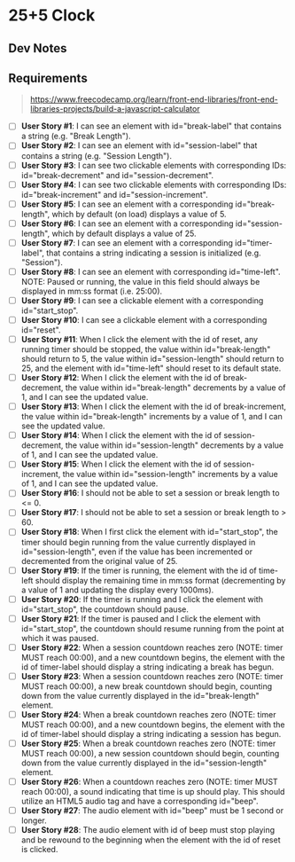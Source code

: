 
# 25+5 Clock

## Dev Notes

## Requirements
> https://www.freecodecamp.org/learn/front-end-libraries/front-end-libraries-projects/build-a-javascript-calculator

- [ ] **User Story #1**: I can see an element with id="break-label" that contains a string (e.g. "Break Length").
- [ ] **User Story #2**: I can see an element with id="session-label" that contains a string (e.g. "Session Length").
- [ ] **User Story #3**: I can see two clickable elements with corresponding IDs: id="break-decrement" and id="session-decrement".
- [ ] **User Story #4**: I can see two clickable elements with corresponding IDs: id="break-increment" and id="session-increment".
- [ ] **User Story #5**: I can see an element with a corresponding id="break-length", which by default (on load) displays a value of 5.
- [ ] **User Story #6**: I can see an element with a corresponding id="session-length", which by default displays a value of 25.
- [ ] **User Story #7**: I can see an element with a corresponding id="timer-label", that contains a string indicating a session is initialized (e.g. "Session").
- [ ] **User Story #8**: I can see an element with corresponding id="time-left". NOTE: Paused or running, the value in this field should always be displayed in mm:ss format (i.e. 25:00).
- [ ] **User Story #9**: I can see a clickable element with a corresponding id="start_stop".
- [ ] **User Story #10**: I can see a clickable element with a corresponding id="reset".
- [ ] **User Story #11**: When I click the element with the id of reset, any running timer should be stopped, the value within id="break-length" should return to 5, the value within id="session-length" should return to 25, and the element with id="time-left" should reset to its default state.
- [ ] **User Story #12**: When I click the element with the id of break-decrement, the value within id="break-length" decrements by a value of 1, and I can see the updated value.
- [ ] **User Story #13**: When I click the element with the id of break-increment, the value within id="break-length" increments by a value of 1, and I can see the updated value.
- [ ] **User Story #14**: When I click the element with the id of session-decrement, the value within id="session-length" decrements by a value of 1, and I can see the updated value.
- [ ] **User Story #15**: When I click the element with the id of session-increment, the value within id="session-length" increments by a value of 1, and I can see the updated value.
- [ ] **User Story #16**: I should not be able to set a session or break length to <= 0.
- [ ] **User Story #17**: I should not be able to set a session or break length to > 60.
- [ ] **User Story #18**: When I first click the element with id="start_stop", the timer should begin running from the value currently displayed in id="session-length", even if the value has been incremented or decremented from the original value of 25.
- [ ] **User Story #19**: If the timer is running, the element with the id of time-left should display the remaining time in mm:ss format (decrementing by a value of 1 and updating the display every 1000ms).
- [ ] **User Story #20**: If the timer is running and I click the element with id="start_stop", the countdown should pause.
- [ ] **User Story #21**: If the timer is paused and I click the element with id="start_stop", the countdown should resume running from the point at which it was paused.
- [ ] **User Story #22**: When a session countdown reaches zero (NOTE: timer MUST reach 00:00), and a new countdown begins, the element with the id of timer-label should display a string indicating a break has begun.
- [ ] **User Story #23**: When a session countdown reaches zero (NOTE: timer MUST reach 00:00), a new break countdown should begin, counting down from the value currently displayed in the id="break-length" element.
- [ ] **User Story #24**: When a break countdown reaches zero (NOTE: timer MUST reach 00:00), and a new countdown begins, the element with the id of timer-label should display a string indicating a session has begun.
- [ ] **User Story #25**: When a break countdown reaches zero (NOTE: timer MUST reach 00:00), a new session countdown should begin, counting down from the value currently displayed in the id="session-length" element.
- [ ] **User Story #26**: When a countdown reaches zero (NOTE: timer MUST reach 00:00), a sound indicating that time is up should play. This should utilize an HTML5 audio tag and have a corresponding id="beep".
- [ ] **User Story #27**: The audio element with id="beep" must be 1 second or longer.
- [ ] **User Story #28**: The audio element with id of beep must stop playing and be rewound to the beginning when the element with the id of reset is clicked.
